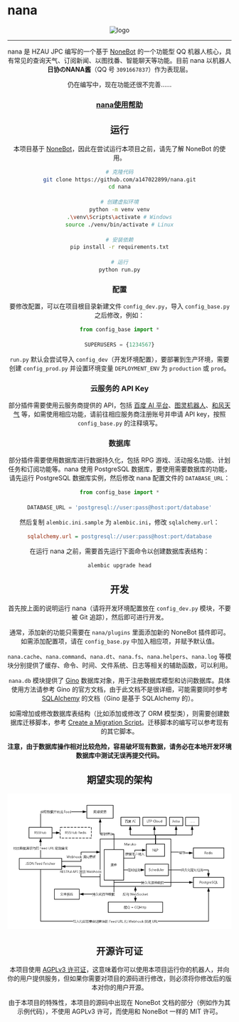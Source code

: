 # nana
<div align="center">
   <img width="220" src="https://i.loli.net/2020/09/08/HbdKuBy5s8Djhr6.png" alt="logo"></br>

----
nana 是 HZAU JPC 编写的一个基于 [NoneBot] 的一个功能型 QQ 机器人核心，具有常见的查询天气、订阅新闻、以图找番、智能聊天等功能。目前 nana 以机器人**日协のNANA酱**（QQ 号 `3091667837`）作为表现层。

[NoneBot]: https://github.com/richardchien/nonebot

仍在编写中，现在功能还很不完善……

[nana使用帮助]:manual/index.html

### [nana使用帮助]

## 运行

本项目基于 [NoneBot]，因此在尝试运行本项目之前，请先了解 NoneBot 的使用。

```bash
# 克隆代码
git clone https://github.com/a147022899/nana.git
cd nana

# 创建虚拟环境
python -m venv venv
.\venv\Scripts\activate # Windows
source ./venv/bin/activate # Linux

# 安装依赖
pip install -r requirements.txt

# 运行
python run.py
```

### 配置

要修改配置，可以在项目根目录新建文件 `config_dev.py`，导入 `config_base.py` 之后修改，例如：

```python
from config_base import *

SUPERUSERS = {1234567}
```

`run.py` 默认会尝试导入 `config_dev`（开发环境配置），要部署到生产环境，需要创建 `config_prod.py` 并设置环境变量 `DEPLOYMENT_ENV` 为 `production` 或 `prod`。

### 云服务的 API Key

部分插件需要使用云服务商提供的 API，包括 [百度 AI 平台](https://ai.baidu.com/)、[图灵机器人](http://www.turingapi.com/)、[和风天气](https://www.heweather.com/) 等，如需使用相应功能，请前往相应服务商注册账号并申请 API key，按照 `config_base.py` 的注释填写。

### 数据库

部分插件需要使用数据库进行数据持久化，包括 RPG 游戏、活动报名功能、计划任务和订阅功能等。nana 使用 PostgreSQL 数据库，要使用需要数据库的功能，请先运行 PostgreSQL 数据库实例，然后修改 nana 配置文件的 `DATABASE_URL`：

```python
from config_base import *

DATABASE_URL = 'postgresql://user:pass@host:port/database'
```

然后复制 `alembic.ini.sample` 为 `alembic.ini`，修改 `sqlalchemy.url`：

```ini
sqlalchemy.url = postgresql://user:pass@host:port/database
```

在运行 nana 之前，需要首先运行下面命令以创建数据库表结构：

```bash
alembic upgrade head
```

## 开发

首先按上面的说明运行 nana（请将开发环境配置放在 `config_dev.py` 模块，不要被 Git 追踪），然后即可进行开发。

通常，添加新的功能只需要在 `nana/plugins` 里面添加新的 NoneBot 插件即可。如需添加配置项，请在 `config_base.py` 中加入相应项，并赋予默认值。

`nana.cache`、`nana.command`、`nana.dt`、`nana.fs`、`nana.helpers`、`nana.log` 等模块分别提供了缓存、命令、时间、文件系统、日志等相关的辅助函数，可以利用。

`nana.db` 模块提供了 [Gino](http://gino.fantix.pro/zh/latest/) 数据库对象，用于注册数据库模型和访问数据库。具体使用方法请参考 Gino 的官方文档，由于此文档不是很详细，可能需要同时参考 [SQLAlchemy](https://docs.sqlalchemy.org/en/latest/) 的文档（Gino 是基于 SQLAlchemy 的）。

如需增加或修改数据库表结构（比如添加或修改了 ORM 模型类），则需要创建数据库迁移脚本，参考 [Create a Migration Script](https://alembic.sqlalchemy.org/en/latest/tutorial.html#create-a-migration-script)。迁移脚本的编写可以参考现有的其它脚本。

**注意，由于数据库操作相对比较危险，容易破坏现有数据，请务必在本地开发环境数据库中测试无误再提交代码。**

## 期望实现的架构

![架构](assets/架构.png)

## 开源许可证

本项目使用 [AGPLv3 许可证](LICENSE)，这意味着你可以使用本项目运行你的机器人，并向你的用户提供服务，但如果你需要对项目的源码进行修改，则必须将你修改后的版本对你的用户开源。

由于本项目的特殊性，本项目的源码中出现在 NoneBot 文档的部分（例如作为其示例代码），不使用 AGPLv3 许可，而使用和 NoneBot 一样的 MIT 许可。

